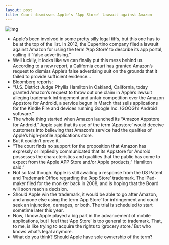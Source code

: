 ```yaml
---
layout: post
title: Court dismisses Apple's 'App Store' lawsuit against Amazon
---
```

![img](http://media.idownloadblog.com/wp-content/uploads/2013/01/Amazon-Appstore-Old1.png)
* Apple’s been involved in some pretty silly legal tiffs, but this one has to be at the top of the list. In 2012, the Cupertino company filed a lawsuit against Amazon for using the term ‘App Store’ to describe its app portal, calling it “false advertising.”
* Well luckily, it looks like we can finally put this mess behind us. According to a new report, a California court has granted Amazon’s request to dismiss Apple’s false advertising suit on the grounds that it failed to provide sufficient evidence…
* Bloomberg reports:
* “U.S. District Judge Phyllis Hamilton in Oakland, California, today granted Amazon’s request to throw out one claim in Apple’s lawsuit alleging trademark infringement and unfair competition over the Amazon Appstore for Android, a service begun in March that sells applications for the Kindle Fire and devices running Google Inc. (GOOG)’s Android software.”
* The whole thing started when Amazon launched its “Amazon Appstore for Android.” Apple said that its use of the term ‘Appstore’ would deceive customers into believing that Amazon’s service had the qualities of Apple’s high-profile applications store.
* But it couldn’t prove it.
* “The court finds no support for the proposition that Amazon has expressly or impliedly communicated that its Appstore for Android possesses the characteristics and qualities that the public has come to expect from the Apple APP Store and/or Apple products,” Hamilton said.”
* Not so fast though. Apple is still awaiting a response from the US Patent and Trademark Office regarding the ‘App Store’ trademark. The iPad-maker filed for the moniker back in 2008, and is hoping that the Board will soon reach a decision.
* Should Apple win the trademark, it would be able to go after Amazon, and anyone else using the term ‘App Store’ for infringement and could seek an injunction, damages, or both. The trial is scheduled to start sometime later this year.
* Now, I know Apple played a big part in the advancement of mobile applications, but I feel that ‘App Store’ is too general to trademark. That, to me, is like trying to acquire the rights to ‘grocery store.’ But who knows what’s legal anymore.
* What do you think? Should Apple have sole ownership of the term?

